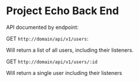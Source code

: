 # Project Echo Back End

API documented by endpoint:

GET `http://domain/api/v1/users`:

Will return a list of all users, including their listeners.

GET `http://domain/api/v1/users/:id`

Will return a single user including their listeners
